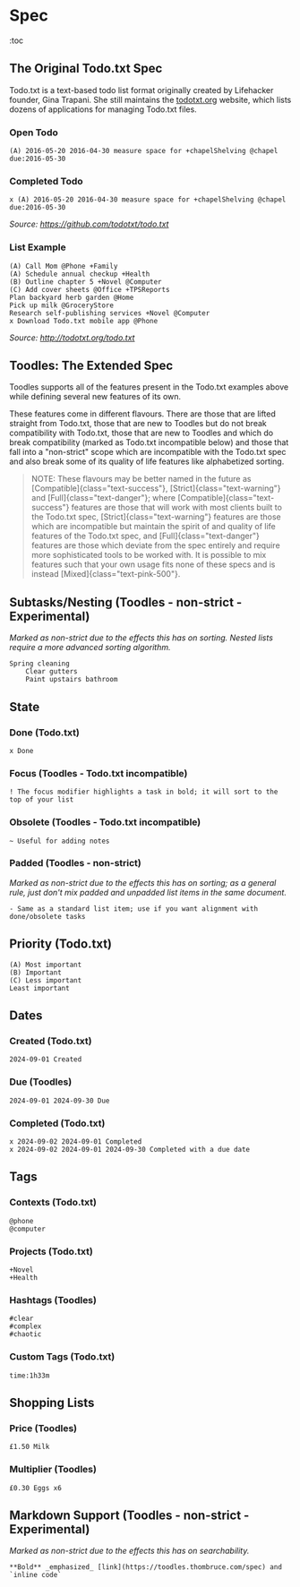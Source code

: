 # Spec

:toc

## The Original Todo.txt Spec

Todo.txt is a text-based todo list format originally created by Lifehacker founder, Gina Trapani. She still maintains the [todotxt.org](http://todotxt.org) website, which lists dozens of applications for managing Todo.txt files.

### Open Todo

```todotxt
(A) 2016-05-20 2016-04-30 measure space for +chapelShelving @chapel due:2016-05-30
```

### Completed Todo

```todotxt
x (A) 2016-05-20 2016-04-30 measure space for +chapelShelving @chapel due:2016-05-30
```

_Source: <https://github.com/todotxt/todo.txt>_

### List Example

```todotxt
(A) Call Mom @Phone +Family
(A) Schedule annual checkup +Health
(B) Outline chapter 5 +Novel @Computer
(C) Add cover sheets @Office +TPSReports
Plan backyard herb garden @Home
Pick up milk @GroceryStore
Research self-publishing services +Novel @Computer
x Download Todo.txt mobile app @Phone
```

_Source: <http://todotxt.org/todo.txt>_

## Toodles: The Extended Spec

Toodles supports all of the features present in the Todo.txt examples above while defining several new features of its own.

These features come in different flavours. There are those that are lifted straight from Todo.txt, those that are new to Toodles but do not break compatibility with Todo.txt, those that are new to Toodles and which do break compatibility (marked as Todo.txt incompatible below) and those that fall into a "non-strict" scope which are incompatible with the Todo.txt spec and also break some of its quality of life features like alphabetized sorting.

> NOTE: These flavours may be better named in the future as [Compatible]{class="text-success"}, [Strict]{class="text-warning"} and [Full]{class="text-danger"}; where [Compatible]{class="text-success"} features are those that will work with most clients built to the Todo.txt spec, [Strict]{class="text-warning"} features are those which are incompatible but maintain the spirit of and quality of life features of the Todo.txt spec, and [Full]{class="text-danger"} features are those which deviate from the spec entirely and require more sophisticated tools to be worked with. It is possible to mix features such that your own usage fits none of these specs and is instead [Mixed]{class="text-pink-500"}.

## Subtasks/Nesting (Toodles - non-strict - Experimental)

_Marked as non-strict due to the effects this has on sorting. Nested lists require a more advanced sorting algorithm._

```toodles
Spring cleaning
    Clear gutters
    Paint upstairs bathroom
```

## State

### Done (Todo.txt)

```toodles
x Done
```

### Focus (Toodles - Todo.txt incompatible)

```toodles
! The focus modifier highlights a task in bold; it will sort to the top of your list
```

### Obsolete (Toodles - Todo.txt incompatible)

```toodles
~ Useful for adding notes
```

### Padded (Toodles - non-strict)

_Marked as non-strict due to the effects this has on sorting; as a general rule, just don't mix padded and unpadded list items in the same document._

```toodles
- Same as a standard list item; use if you want alignment with done/obsolete tasks
```

## Priority (Todo.txt)

```toodles
(A) Most important
(B) Important
(C) Less important
Least important
```

## Dates

### Created (Todo.txt)

```toodles
2024-09-01 Created
```

### Due (Toodles)

```toodles
2024-09-01 2024-09-30 Due
```

### Completed (Todo.txt)

```toodles
x 2024-09-02 2024-09-01 Completed
x 2024-09-02 2024-09-01 2024-09-30 Completed with a due date
```

## Tags

### Contexts (Todo.txt)

```toodles
@phone
@computer
```

### Projects (Todo.txt)

```toodles
+Novel
+Health
```

### Hashtags (Toodles)

```toodles
#clear
#complex
#chaotic
```

### Custom Tags (Todo.txt)

```toodles
time:1h33m
```

## Shopping Lists

### Price (Toodles)

```toodles
£1.50 Milk
```

### Multiplier (Toodles)

```toodles
£0.30 Eggs x6
```

## Markdown Support (Toodles - non-strict - Experimental)

_Marked as non-strict due to the effects this has on searchability._

```toodles
**Bold** _emphasized_ [link](https://toodles.thombruce.com/spec) and `inline code`
```
